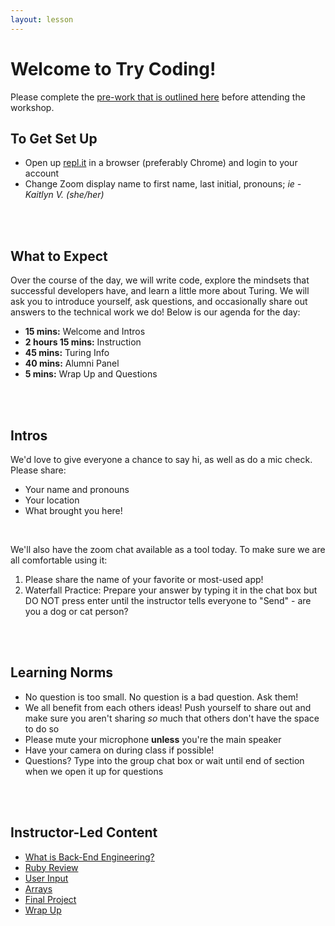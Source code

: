 ```yaml
---
layout: lesson
---
```


# Welcome to Try Coding!

Please complete the [pre-work that is outlined here](./pre-work) before attending the workshop.

## To Get Set Up

- Open up <a target="blank" href="https://repl.it/~">repl.it</a> in a browser (preferably Chrome) and login to your account
- Change Zoom display name to first name, last initial, pronouns; _ie - Kaitlyn V. (she/her)_
<br>
<br>

## What to Expect

Over the course of the day, we will write code, explore the mindsets that successful developers have, and learn a little more about Turing.  We will ask you to introduce yourself, ask questions, and occasionally share out answers to the technical work we do! Below is our agenda for the day:

- **15 mins:** Welcome and Intros
- **2 hours 15 mins:** Instruction
- **45 mins:** Turing Info
- **40 mins:** Alumni Panel
- **5 mins:** Wrap Up and Questions
<br>
<br>

## Intros

We'd love to give everyone a chance to say hi, as well as do a mic check. Please share:
- Your name and pronouns
- Your location
- What brought you here!
<br>

We'll also have the zoom chat available as a tool today. To make sure we are all comfortable using it:
1. Please share the name of your favorite or most-used app!
1. Waterfall Practice: Prepare your answer by typing it in the chat box but DO NOT press enter until the instructor tells everyone to "Send" - are you a dog or cat person?
<br>
<br>

## Learning Norms

- No question is too small. No question is a bad question. Ask them!
- We all benefit from each others ideas! Push yourself to share out and make sure you aren't sharing _so_ much that others don't have the space to do so
- Please mute your microphone **unless** you're the main speaker
- Have your camera on during class if possible!
- Questions? Type into the group chat box or wait until end of section when we open it up for questions
<br>
<br>

## Instructor-Led Content

- [What is Back-End Engineering?](./what-is-bee)
- [Ruby Review](./ruby-review)
- [User Input](./user-input)
- [Arrays](./arrays)
- [Final Project](./project)
- [Wrap Up](./wrap-up)